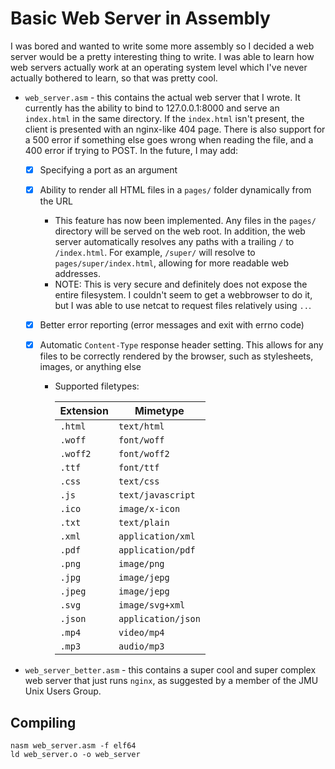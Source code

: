 # Basic Web Server in Assembly

I was bored and wanted to write some more assembly so I decided a web server would be a pretty interesting thing to write. I was able to learn how web servers actually work at an operating system level which I've never actually bothered to learn, so that was pretty cool.

- `web_server.asm` - this contains the actual web server that I wrote. It currently has the ability to bind to 127.0.0.1:8000 and serve an `index.html` in the same directory. If the `index.html` isn't present, the client is presented with an nginx-like 404 page. There is also support for a 500 error if something else goes wrong when reading the file, and a 400 error if trying to POST. In the future, I may add:

  - [x] Specifying a port as an argument
  - [x] Ability to render all HTML files in a `pages/` folder dynamically from the URL
    - This feature has now been implemented. Any files in the `pages/` directory will be served on the web root. In addition, the web server automatically resolves any paths with a trailing `/` to `/index.html`. For example, `/super/` will resolve to `pages/super/index.html`, allowing for more readable web addresses.
    - NOTE: This is very secure and definitely does not expose the entire filesystem. I couldn't seem to get a webbrowser to do it, but I was able to use netcat to request files relatively using `..`.
  - [x] Better error reporting (error messages and exit with errno code)
  - [x] Automatic `Content-Type` response header setting. This allows for any files to be correctly rendered by the browser, such as stylesheets, images, or anything else

    - Supported filetypes:

      | Extension | Mimetype           |
      | --------- | ------------------ |
      | `.html`   | `text/html`        |
      | `.woff`   | `font/woff`        |
      | `.woff2`  | `font/woff2`       |
      | `.ttf`    | `font/ttf`         |
      | `.css`    | `text/css`         |
      | `.js`     | `text/javascript`  |
      | `.ico`    | `image/x-icon`     |
      | `.txt`    | `text/plain`       |
      | `.xml`    | `application/xml`  |
      | `.pdf`    | `application/pdf`  |
      | `.png`    | `image/png`        |
      | `.jpg`    | `image/jepg`       |
      | `.jpeg`   | `image/jepg`       |
      | `.svg`    | `image/svg+xml`    |
      | `.json`   | `application/json` |
      | `.mp4`    | `video/mp4`        |
      | `.mp3`    | `audio/mp3`        |

- `web_server_better.asm` - this contains a super cool and super complex web server that just runs `nginx`, as suggested by a member of the JMU Unix Users Group.

## Compiling

```properties
nasm web_server.asm -f elf64
ld web_server.o -o web_server
```
